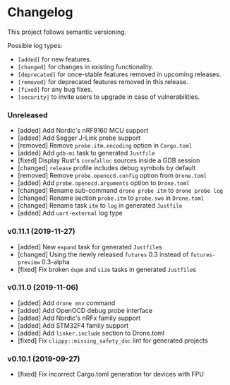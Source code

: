 # Changelog

This project follows semantic versioning.

Possible log types:

- `[added]` for new features.
- `[changed]` for changes in existing functionality.
- `[deprecated]` for once-stable features removed in upcoming releases.
- `[removed]` for deprecated features removed in this release.
- `[fixed]` for any bug fixes.
- `[security]` to invite users to upgrade in case of vulnerabilities.

### Unreleased

- [added] Add Nordic's nRF9160 MCU support
- [added] Add Segger J-Link probe support
- [removed] Remove `probe.itm.encoding` option in `Cargo.toml`
- [added] Add `gdb-mi` task to generated `Justfile`
- [fixed] Display Rust's `core`/`alloc` sources inside a GDB session
- [changed] `release` profile includes debug symbols by default
- [removed] Remove `probe.openocd.config` option from `Drone.toml`
- [added] Add `probe.openocd.arguments` option to `Drone.toml`
- [changed] Rename sub-command `drone probe itm` to `drone probe log`
- [changed] Rename section `probe.itm` to `probe.swo` in `Drone.toml`
- [changed] Rename task `itm` to `log` in generated `Justfile`
- [added] Add `uart-external` log type

### v0.11.1 (2019-11-27)

- [added] New `expand` task for generated `Justfile`s
- [changed] Using the newly released `futures` 0.3 instead of `futures-preview`
  0.3-alpha
- [fixed] Fix broken `dupm` and `size` tasks in generated `Justfile`s

### v0.11.0 (2019-11-06)

- [added] Add `drone env` command
- [added] Add OpenOCD debug probe interface
- [added] Add Nordic's nRFx family support
- [added] Add STM32F4 family support
- [added] Add `linker.include` section to Drone.toml
- [fixed] Fix `clippy::missing_safety_doc` lint for generated projects

### v0.10.1 (2019-09-27)

- [fixed] Fix incorrect Cargo.toml generation for devices with FPU
